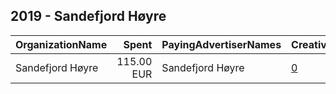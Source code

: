## 2019 - Sandefjord Høyre 
|OrganizationName|Spent|PayingAdvertiserNames|CreativeUrls|Impressions|Genders|AgeBrackets|CountryCodes|BillingAddresses|CandidateBallotInformation|
|:---|---:|:---|:---|---:|:---|:---|:---|:---|:---|
|Sandefjord Høyre|115.00 EUR|Sandefjord Høyre|[0](https://www.snap.com/political-ads/asset/78ea6e26744f78d543fd44e936d92b3b3bf6010b1f980ac08601136dd271af96?mediaType=mp4)|24,230||18-25|norway|NO||
